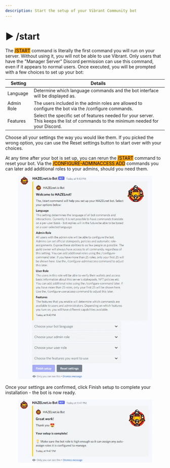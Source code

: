 ```yaml
---
description: Start the setup of your Vibrant Community bot
---
```


# ▶ /start

The <mark style="background-color:orange;">/START</mark> command is literally the first command you will run on your server. Without using it, you will not be able to use Vibrant. Only users that have the "Manager Server" Discord permission can use this command, even if it appears to normal users. Once executed, you will be prompted with a few choices to set up your bot:

| Setting    | Details                                                                                                                             |
| ---------- | ----------------------------------------------------------------------------------------------------------------------------------- |
| Language   | Determine which language commands and the bot interface will be displayed as.                                                       |
| Admin Role | The users included in the admin roles are allowed to configure the bot via the /configure commands.                                 |
| Features   | Select the specific set of features needed for your server. This keeps the list of commands to the minimum needed for your Discord. |

Choose all your settings the way you would like them. If you picked the wrong option, you can use the Reset settings button to start over with your choices.

At any time after your bot is set up, you can rerun the <mark style="background-color:orange;">/START</mark> command to reset your bot. Via the <mark style="background-color:orange;">/CONFIGURE-ADMINACCESS ADD</mark> commands you can later add additional roles to your admins, should you need them.

<figure><img src="../../../.gitbook/assets/image (72).png" alt=""><figcaption></figcaption></figure>

Once your settings are confirmed, click Finish setup to complete your installation - the bot is now ready.

<figure><img src="../../../.gitbook/assets/image (74).png" alt=""><figcaption></figcaption></figure>
